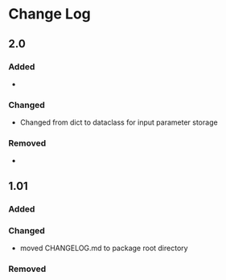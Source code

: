 # Change Log

## 2.0

### Added

* 

### Changed

* Changed from dict to dataclass for input parameter storage

### Removed

* 

## 1.01

### Added

### Changed

* moved CHANGELOG.md to package root directory

### Removed

